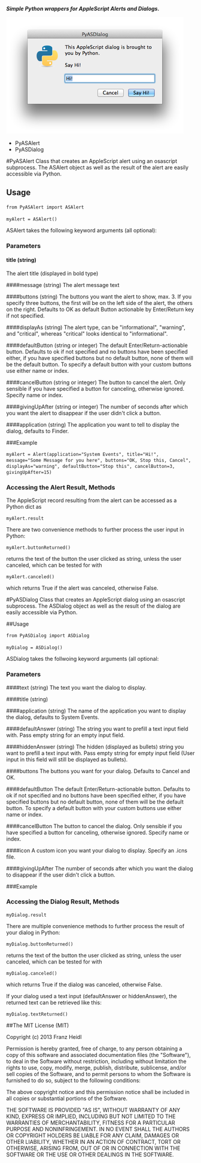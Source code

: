 ***Simple Python wrappers for AppleScript Alerts and Dialogs.***

![PyASDialog Screenshot](http://github.com/franzheidl/py-asalert-asdialog/raw/master/screenshots/PyASDialog.png)

* PyASAlert
* PyASDialog

#PyASAlert
Class that creates an AppleScript alert using an osascript subprocess. The ASAlert object as well as the result of the alert are easily accessible via Python.

## Usage


	from PyASAlert import ASAlert
		
	myAlert = ASAlert()
	
	
ASAlert takes the following keyword arguments (all optional):
### Parameters

#### title (string)
The alert title (displayed in bold type)

####message (string)
The alert message text

####buttons (string)
The buttons you want the alert to show, max. 3. If you specify three buttons, the first will be on the left side of the alert, the others on the right. Defaults to OK as default Button actionable by Enter/Return key if not specified.

####displayAs (string)
The alert type, can be "informational", "warning", and "critical", whereas "critical" looks identical to "informational".

####defaultButton (string or integer)
The default Enter/Return-actionable button. Defaults to ok if not specified and no buttons have been specified either, if you have specified buttons but no default button, none of them will be the default button. To specify a default button with your custom buttons use either name or index.

####cancelButton (string or integer)
The button to cancel the alert. Only sensible if you have specified a button for canceling, otherwise ignored. Specify name or index.

####givingUpAfter (string or integer)
The number of seconds after which you want the alert to disappear if the user didn't click a button.

####application (string)
The application you want to tell to display the dialog, defaults to Finder.

###Example

    myAlert = Alert(application="System Events", title="Hi!", message="Some Message for you here", buttons="OK, Stop this, Cancel", displayAs="warning", defaultButton="Stop this", cancelButton=3, givingUpAfter=15)

### Accessing the Alert Result, Methods
The AppleScript record resulting from the alert can be accessed as a Python dict as
	
	myAlert.result

There are two convenience methods to further process the user input in Python:
	
	myAlert.buttonReturned()
returns the text of the button the user clicked as string, unless the user canceled, which can be tested for with

	myAlert.canceled()
	
which returns True if the alert was canceled, otherwise False.





#PyASDialog
Class that creates an AppleScript dialog using an osascript subprocess. The ASDialog object as well as the result of the dialog are easily accessible via Python.

##Usage


	from PyASDialog import ASDialog
	
	myDialog = ASDialog()


ASDialog takes the follwoing keyword arguments (all optional:
### Parameters

####text (string)
The text you want the dialog to display.

####title (string)

####application (string)
The name of the application you want to display the dialog, defaults to System Events.

####defaultAnswer (string)
The string you want to prefill a text input field with. Pass empty string for an empty input field.

####hiddenAnswer (string)
The hidden (displayed as bullets) string you want to prefill a text input with. Pass empty string for empty input field (User input in this field will still be displayed as bullets).

####buttons
The buttons you want for your dialog. Defaults to Cancel and OK.

####defaultButton
The default Enter/Return-actionable button. Defaults to ok if not specified and no buttons have been specified either, if you have specified buttons but no default button, none of them will be the default button. To specify a default button with your custom buttons use either name or index.

####cancelButton
The button to cancel the dialog. Only sensible if you have specified a button for canceling, otherwise ignored. Specify name or index.

####icon
A custom icon you want your dialog to display. Specify an .icns file.

####givingUpAfter
The number of seconds after which you want the dialog to disappear if the user didn't click a button.

###Example


### Accessing the Dialog Result, Methods

	myDialog.result
	
	
There are multiple convenience methods to further process the result of your dialog in Python:

	myDialog.buttonReturned()
	
returns the text of the button the user clicked as string, unless the user canceled, which can be tested for with

	myDialog.canceled()
	
which returns True if the dialog was canceled, otherwise False.

If your dialog used a text input (defaultAnswer or hiddenAnswer), the returned text can be retrieved like this:

	myDialog.textReturned()
	


##The MIT License (MIT)


Copyright (c) 2013 Franz Heidl

Permission is hereby granted, free of charge, to any person obtaining a copy
of this software and associated documentation files (the "Software"), to deal
in the Software without restriction, including without limitation the rights
to use, copy, modify, merge, publish, distribute, sublicense, and/or sell
copies of the Software, and to permit persons to whom the Software is
furnished to do so, subject to the following conditions:

The above copyright notice and this permission notice shall be included in
all copies or substantial portions of the Software.

THE SOFTWARE IS PROVIDED "AS IS", WITHOUT WARRANTY OF ANY KIND, EXPRESS OR
IMPLIED, INCLUDING BUT NOT LIMITED TO THE WARRANTIES OF MERCHANTABILITY,
FITNESS FOR A PARTICULAR PURPOSE AND NONINFRINGEMENT. IN NO EVENT SHALL THE
AUTHORS OR COPYRIGHT HOLDERS BE LIABLE FOR ANY CLAIM, DAMAGES OR OTHER
LIABILITY, WHETHER IN AN ACTION OF CONTRACT, TORT OR OTHERWISE, ARISING FROM,
OUT OF OR IN CONNECTION WITH THE SOFTWARE OR THE USE OR OTHER DEALINGS IN
THE SOFTWARE.